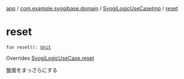 [app](../../index.md) / [com.example.syogibase.domain](../index.md) / [SyogiLogicUseCaseImp](index.md) / [reset](./reset.md)

# reset

`fun reset(): `[`Unit`](https://kotlinlang.org/api/latest/jvm/stdlib/kotlin/-unit/index.html)

Overrides [SyogiLogicUseCase.reset](../-syogi-logic-use-case/reset.md)

盤面をまっさらにする

